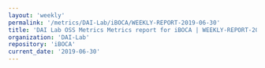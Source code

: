 ```yaml
---
layout: 'weekly'
permalink: '/metrics/DAI-Lab/iBOCA/WEEKLY-REPORT-2019-06-30'
title: 'DAI Lab OSS Metrics Metrics report for iBOCA | WEEKLY-REPORT-2019-06-30'
organization: 'DAI-Lab'
repository: 'iBOCA'
current_date: '2019-06-30'
---
```

